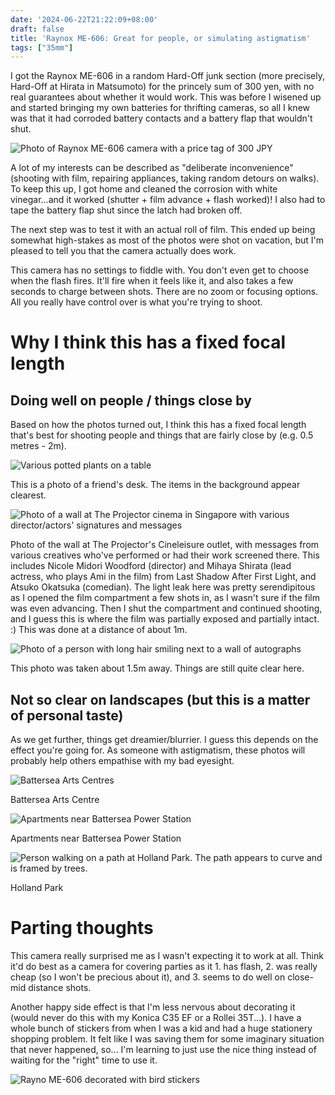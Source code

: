 ```yaml
---
date: '2024-06-22T21:22:09+08:00'
draft: false
title: 'Raynox ME-606: Great for people, or simulating astigmatism'
tags: ["35mm"]
---
```


I got the Raynox ME-606 in a random Hard-Off junk section (more precisely, Hard-Off at Hirata in Matsumoto) for the princely sum of 300 yen, with no real guarantees about whether it would work. This was before I wisened up and started bringing my own batteries for thrifting cameras, so all I knew was that it had corroded battery contacts and a battery flap that wouldn't shut. 

![Photo of Raynox ME-606 camera with a price tag of 300 JPY](https://res.cloudinary.com/dezwnhp01/image/upload/f_auto,q_auto/v1/raynox%20me-606/IMG_5345)

A lot of my interests can be described as "deliberate inconvenience" (shooting with film, repairing appliances, taking random detours on walks). To keep this up, I got home and cleaned the corrosion with white vinegar...and it worked (shutter + film advance + flash worked)! I also had to tape the battery flap shut since the latch had broken off. 

The next step was to test it with an actual roll of film. This ended up being somewhat high-stakes as most of the photos were shot on vacation, but I'm pleased to tell you that the camera actually does work. 

This camera has no settings to fiddle with. You don't even get to choose when the flash fires. It'll fire when it feels like it, and also takes a few seconds to charge between shots. There are no zoom or focusing options. All you really have control over is what you're trying to shoot. 

# Why I think this has a fixed focal length 

## Doing well on people / things close by 

Based on how the photos turned out, I think this has a fixed focal length that's best for shooting people and things that are fairly close by (e.g. 0.5 metres - 2m). 

![Various potted plants on a table](https://res.cloudinary.com/dezwnhp01/image/upload/f_auto,q_auto/v1/raynox%20me-606/001639740025)

This is a photo of a friend's desk. The items in the background appear clearest. 

![Photo of a wall at The Projector cinema in Singapore with various director/actors' signatures and messages](https://res.cloudinary.com/dezwnhp01/image/upload/f_auto,q_auto/v1/raynox%20me-606/001639740037)

Photo of the wall at The Projector's Cineleisure outlet, with messages from various creatives who've performed or had their work screened there. This includes Nicole Midori Woodford (director) and Mihaya Shirata (lead actress, who plays Ami in the film) from Last Shadow After First Light, and Atsuko Okatsuka (comedian). The light leak here was pretty serendipitous as I opened the film compartment a few shots in, as I wasn't sure if the film was even advancing. Then I shut the compartment and continued shooting, and I guess this is where the film was partially exposed and partially intact. :) This was done at a distance of about 1m. 

![Photo of a person with long hair smiling next to a wall of autographs](https://res.cloudinary.com/dezwnhp01/image/upload/f_auto,q_auto/v1/raynox%20me-606/001639740031)

This photo was taken about 1.5m away. Things are still quite clear here. 

## Not so clear on landscapes (but this is a matter of personal taste)

As we get further, things get dreamier/blurrier. I guess this depends on the effect you're going for. As someone with astigmatism, these photos will probably help others empathise with my bad eyesight. 

![Battersea Arts Centres](https://res.cloudinary.com/dezwnhp01/image/upload/f_auto,q_auto/v1/raynox%20me-606/001639740028)

Battersea Arts Centre

![Apartments near Battersea Power Station](https://res.cloudinary.com/dezwnhp01/image/upload/f_auto,q_auto/v1/raynox%20me-606/001639740019)

Apartments near Battersea Power Station

![Person walking on a path at Holland Park. The path appears to curve and is framed by trees.](https://res.cloudinary.com/dezwnhp01/image/upload/f_auto,q_auto/v1/raynox%20me-606/001639740020)

Holland Park

# Parting thoughts

This camera really surprised me as I wasn't expecting it to work at all. Think it'd do best as a camera for covering parties as it 1. has flash, 2. was really cheap (so I won't be precious about it), and 3. seems to do well on close-mid distance shots. 

Another happy side effect is that I'm less nervous about decorating it (would never do this with my Konica C35 EF or a Rollei 35T...). I have a whole bunch of stickers from when I was a kid and had a huge stationery shopping problem. It felt like I was saving them for some imaginary situation that never happened, so... I'm learning to just use the nice thing instead of waiting for the "right" time to use it. 

![Rayno ME-606 decorated with bird stickers](https://res.cloudinary.com/dezwnhp01/image/upload/f_auto,q_auto/v1/raynox%20me-606/IMG_0742)


